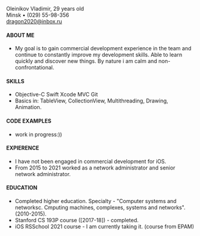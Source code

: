 Oleinikov Vladimir, 29 years old\
Minsk • (029) 55-98-356\
dragon2020@inbox.ru

#### ABOUT ME
   - My goal is to gain commercial development experience in the team and continue to constantly improve my development skills. Able to learn quickly and discover new things. By nature i am calm and non-confrontational.

#### SKILLS
   - Objective-C Swift Xcode   MVC   Git
   - Basics in: TableView, CollectionView, Multithreading, Drawing, Animation. 

#### CODE EXAMPLES
   - work in progress:))

#### EXPIERENCE
   - I have not been engaged in commercial development for iOS.
   - From 2015 to 2021 worked as a network administrator and senior network administrator.

#### EDUCATION
   - Completed higher education. Specialty - "Computer systems and networksc. Сmputing machines, complexes, systems and networks". (2010-2015).
   - Stanford CS 193P course ([2017-18]) - completed.
   - iOS RSSchool 2021 course - I am currently taking it. (course from EPAM)




